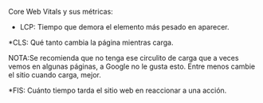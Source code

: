 Core Web Vitals y sus métricas:

  * LCP: Tiempo que demora el elemento más pesado en aparecer.
  
  *CLS: Qué tanto cambia la página mientras carga.
  
NOTA:Se recomienda que no tenga ese circulito de carga que a veces vemos en algunas páginas, a Google no le gusta esto. Entre menos cambie el sitio cuando carga, mejor.


   *FIS: Cuánto tiempo tarda el sitio web en reaccionar a una acción.
